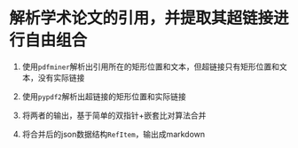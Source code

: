 # 解析学术论文的引用，并提取其超链接进行自由组合

1. 使用`pdfminer`解析出引用所在的矩形位置和文本，但超链接只有矩形位置和文本，没有实际链接

2. 使用`pypdf2`解析出超链接的矩形位置和实际链接

3. 将两者的输出，基于简单的双指针+嵌套比对算法合并

4. 将合并后的json数据结构`RefItem`，输出成markdown
